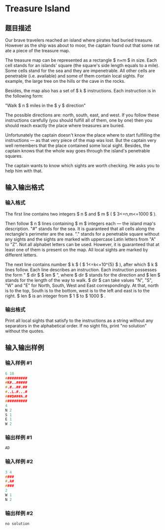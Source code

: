 # Treasure Island

## 题目描述

Our brave travelers reached an island where pirates had buried treasure. However as the ship was about to moor, the captain found out that some rat ate a piece of the treasure map.

The treasure map can be represented as a rectangle $ n×m $ in size. Each cell stands for an islands' square (the square's side length equals to a mile). Some cells stand for the sea and they are impenetrable. All other cells are penetrable (i.e. available) and some of them contain local sights. For example, the large tree on the hills or the cave in the rocks.

Besides, the map also has a set of $ k $ instructions. Each instruction is in the following form:

"Walk $ n $ miles in the $ y $ direction"

The possible directions are: north, south, east, and west. If you follow these instructions carefully (you should fulfill all of them, one by one) then you should reach exactly the place where treasures are buried.

Unfortunately the captain doesn't know the place where to start fulfilling the instructions — as that very piece of the map was lost. But the captain very well remembers that the place contained some local sight. Besides, the captain knows that the whole way goes through the island's penetrable squares.

The captain wants to know which sights are worth checking. He asks you to help him with that.

## 输入输出格式

### 输入格式

The first line contains two integers $ n $ and $ m $ ( $ 3<=n,m<=1000 $ ).

Then follow $ n $ lines containing $ m $ integers each — the island map's description. "\#" stands for the sea. It is guaranteed that all cells along the rectangle's perimeter are the sea. "." stands for a penetrable square without any sights and the sights are marked with uppercase Latin letters from "A" to "Z". Not all alphabet letters can be used. However, it is guaranteed that at least one of them is present on the map. All local sights are marked by different letters.

The next line contains number $ k $ ( $ 1<=k<=10^{5} $ ), after which $ k $ lines follow. Each line describes an instruction. Each instruction possesses the form " $ dir $ $ len $ ", where $ dir $ stands for the direction and $ len $ stands for the length of the way to walk. $ dir $ can take values "N", "S", "W" and "E" for North, South, West and East correspondingly. At that, north is to the top, South is to the bottom, west is to the left and east is to the right. $ len $ is an integer from $ 1 $ to $ 1000 $ .

### 输出格式

Print all local sights that satisfy to the instructions as a string without any separators in the alphabetical order. If no sight fits, print "no solution" without the quotes.

## 输入输出样例

### 输入样例 #1

```cpp
6 10
##########
#K#..#####
#.#..##.##
#..L.#...#
###D###A.#
##########
4
N 2
S 1
E 1
W 2

```
### 输出样例 #1

```cpp
AD
```


### 输入样例 #2

```cpp
3 4
####
#.A#
####
2
W 1
N 2

```
### 输出样例 #2

```cpp
no solution
```


